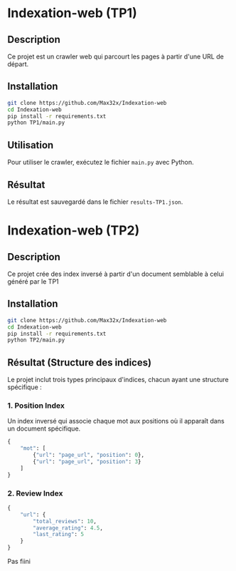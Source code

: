 # Indexation-web (TP1)


## Description

Ce projet est un crawler web qui parcourt les pages à partir d'une URL de départ.



## Installation

```bash
git clone https://github.com/Max32x/Indexation-web
cd Indexation-web
pip install -r requirements.txt
python TP1/main.py
```

## Utilisation

Pour utiliser le crawler, exécutez le fichier `main.py` avec Python.

## Résultat

Le résultat est sauvegardé dans le fichier `results-TP1.json`.


# Indexation-web (TP2)



## Description

Ce projet crée des index inversé à partir d'un document semblable à celui généré par le TP1


## Installation

```bash
git clone https://github.com/Max32x/Indexation-web
cd Indexation-web
pip install -r requirements.txt
python TP2/main.py
```

## Résultat (Structure des indices)

Le projet inclut trois types principaux d'indices, chacun ayant une structure spécifique :

### 1. **Position Index**  
Un index inversé qui associe chaque mot aux positions où il apparaît dans un document spécifique.

```python
{
    "mot": [
        {"url": "page_url", "position": 0},
        {"url": "page_url", "position": 3}
    ]   
}
```

### 2. **Review Index**  
```python
{
    "url": {
        "total_reviews": 10,
        "average_rating": 4.5,
        "last_rating": 5
    }
}
```

Pas fiini